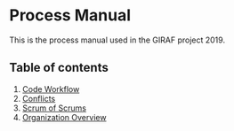 # Process Manual

This is the process manual used in the GIRAF project 2019.

## Table of contents
1. [Code Workflow](./code_workflow.md)
2. [Conflicts](./conflicts.md)
3. [Scrum of Scrums](scrum_of_scrums.md)
4. [Organization Overview](organization_overview.md)